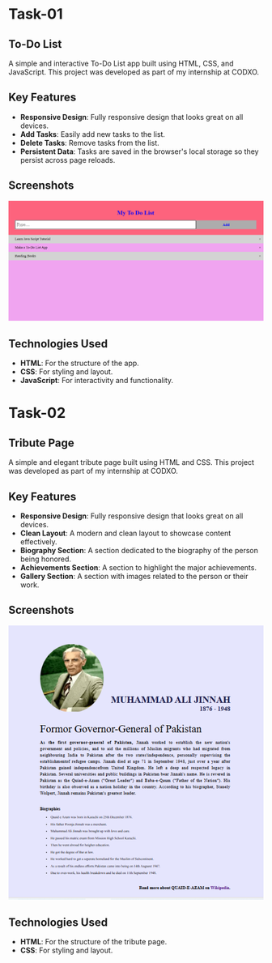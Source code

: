 # Task-01

## To-Do List 

A simple and interactive To-Do List app built using HTML, CSS, and JavaScript. This project was developed as part of my internship at CODXO.

## Key Features

- **Responsive Design**: Fully responsive design that looks great on all devices.
- **Add Tasks**: Easily add new tasks to the list.
- **Delete Tasks**: Remove tasks from the list.
- **Persistent Data**: Tasks are saved in the browser's local storage so they persist across page reloads.

## Screenshots

![To-Do List App Screenshot](To-Do-List/image/To-Do-List.PNG)

## Technologies Used

- **HTML**: For the structure of the app.
- **CSS**: For styling and layout.
- **JavaScript**: For interactivity and functionality.

# Task-02

## Tribute Page

A simple and elegant tribute page built using HTML and CSS. This project was developed as part of my internship at CODXO.

## Key Features

- **Responsive Design**: Fully responsive design that looks great on all devices.
- **Clean Layout**: A modern and clean layout to showcase content effectively.
- **Biography Section**: A section dedicated to the biography of the person being honored.
- **Achievements Section**: A section to highlight the major achievements.
- **Gallery Section**: A section with images related to the person or their work.

## Screenshots

![Tribute Page Screenshot](Tribute-Page/images/Tribute-Page.PNG)

## Technologies Used

- **HTML**: For the structure of the tribute page.
- **CSS**: For styling and layout.
